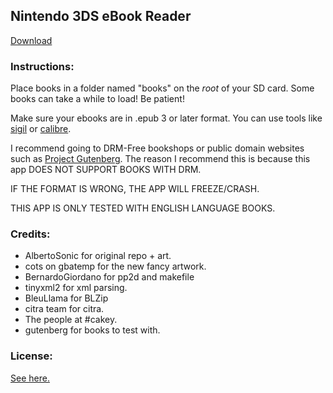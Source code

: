## Nintendo 3DS eBook Reader
[Download](https://github.com/reworks/3DS_eBook_Reader/releases/latest "Download the latest release here.")

### Instructions:
Place books in a folder named "books" on the *root* of your SD card. Some books can take a while to load! Be patient!

Make sure your ebooks are in .epub 3 or later format. You can use tools like [sigil](https://sigil-ebook.com/) or [calibre](https://calibre-ebook.com/).

I recommend going to DRM-Free bookshops or public domain websites such as [Project Gutenberg](https://www.gutenberg.org/).
The reason I recommend this is because this app DOES NOT SUPPORT BOOKS WITH DRM.


IF THE FORMAT IS WRONG, THE APP WILL FREEZE/CRASH.

THIS APP IS ONLY TESTED WITH ENGLISH LANGUAGE BOOKS.

### Credits:
- AlbertoSonic for original repo + art.
- cots on gbatemp for the new fancy artwork.
- BernardoGiordano for pp2d and makefile
- tinyxml2 for xml parsing.
- BleuLlama for BLZip
- citra team for citra.
- The people at #cakey.
- gutenberg for books to test with.

### License:
[See here.](https://github.com/reworks/3DS_eBook_Reader/blob/master/LICENSE.txt)